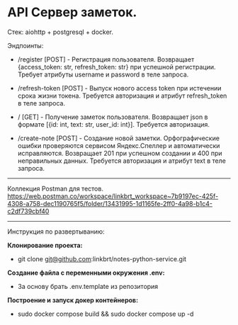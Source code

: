 # API Сервер заметок. #
Стек: aiohttp + postgresql + docker.

Эндпоинты:
- /register [POST] - Регистрация пользователя. Возвращает {access_token: str, refresh_token: str} при успешной регистрации. Требует атрибуты username и password в теле запроса.
- /refresh-token [POST] - Выпуск нового access token при истечении срока жизни токена. Требуется авторизация и атрибут refresh_token в теле запроса.

- / [GET] - Получение заметок пользователя. Возвращает json в формате [{id: int, text: str, user_id: int}]. Требуется авторизация.
- /create-note [POST] - Создание новой заметки. Орфографические ошибки проверяются сервисом Яндекс.Спеллер и автоматически исправляются. Возвращает 201 при успешном создании и 400 при неправильных данных. Требуется авторизация и атрибут text в теле запроса.

___

Коллекция Postman для тестов.
https://web.postman.co/workspace/linkbrt_workspace~7b9197ec-425f-4308-a758-dec1190765f5/folder/13431995-1d1165fe-2ff0-4a98-b1c4-c2df739cbf40

___

Инструкция по развертыванию:

__Клонирование проекта:__
* git clone git@github.com:linkbrt/notes-python-service.git

__Создание файла с переменными окружения .env:__
* За основу брать .env.template из репозитория

__Построение и запуск докер контейнеров:__
* sudo docker compose build && sudo docker compose up -d
